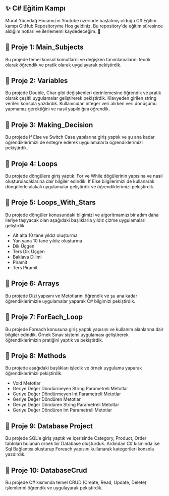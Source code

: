 ## :sparkles: C# Eğitim Kampı
Murat Yücedağ Hocamızın Youtube üzerinde başlatmış olduğu C# Eğitim kampı GitHub Repositoryme Hoş geldiniz. Bu repository'de eğitim süresince aldığım notları ve ilerlememi kaydedeceğim. :muscle:

## :star2: Proje 1: Main_Subjects
Bu projede temel konsol komutlarnı ve değişken tanımlamalarını teorik olarak öğrendik ve pratik olarak uygulayarak pekiştirdik.

## :star2: Proje 2: Variables
Bu projede Double, Char gibi değişkenleri derinlemesine öğrendik ve pratik olarak çeşitli uygulamalar geliştirerek pekiştirdik. Klavyeden girilen string verileri konsola yazdırdık. Kullanıcıdan integer veri alırken veri dönüşümü yapmamız gerektiğini ve nasıl yapıldığını öğrendik.

## :star2: Proje 3: Making_Decision
Bu projede If Else ve Switch Case yapılarına giriş yaptık ve şu ana kadar öğrendiklerimizi de entegre ederek uygulamalarla öğrendiklerimizi pekiştirdik.

## :star2: Proje 4: Loops
Bu projede döngülere giriş yaptık. For ve While dögülerinin yapısına ve nasıl oluşturulacaklarına dair bilgiler edindik. If Else bilgilerimizi de kullanarak döngülerle alakalı uygulamalar geliştirdik ve öğrendiklerimizi pekiştirdik.

## :star2: Proje 5: Loops_With_Stars
Bu projede döngüler konusundaki bilgimizi ve algoritmamızı bir adım daha ileriye taşıyacak olan aşağıdaki başlıklarla yıldız çizme uygulamaları geliştrdik.
- Alt alta 10 tane yıldız oluşturma
- Yan yana 10 tane yıldız oluşturma
- Dik Üçgen
- Ters Dik Üçgen
- Baklava Dilimi
- Piramit
- Ters Piramit

## :star2: Proje 6: Arrays
Bu projede Dizi yapısını ve Metotlarını öğrendik ve şu ana kadar öğrendiklerimizle uygulamalar yaparak C# bilgimizi pekiştirdik.

## :star2: Proje 7: ForEach_Loop
Bu projede Foreach konusuna giriş yaptık yapısını ve kullanım alanlarına dair bilgiler edindik. Örnek Sınav sistemi uygulaması geliştirerek öğrendiklerimizin pratiğini yaptık ve pekiştirdik.

## :star2: Proje 8: Methods
Bu projede aşağıdaki başlıkları işledik ve örnek uygulama yaparak öğrendiklerimizi pekiştirdik.
- Void Metotlar
- Geriye Değer Döndürmeyen String Parametreli Metotlar
- Geriye Değer Döndürmeyen Int Parametreli Metotlar
- Geriye Değer Döndüren Metotlar
- Geriye Değer Döndüren String Parametreli Metotlar
- Geriye Değer Döndüren Int Parametreli Metotlar

## :star2: Proje 9: Database Project
Bu projede SQL'e giriş yaptık ve içerisinde Category, Product, Order tabloları bulunan örnek bir Database oluşturduk. Ardından C# kısmında ise Sql Bağlantısı oluşturup Foreach yapısını kullanarak kategorileri konsola yazdırdık.

## :star2: Proje 10: DatabaseCrud
Bu projede C# kısmında temel CRUD (Create, Read, Update, Delete) işlemlerini öğrendik ve uygulayarak pekiştirdik.
